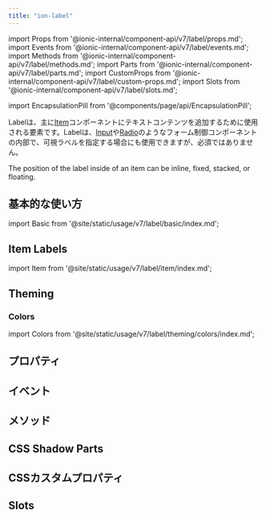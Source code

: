 ```yaml
---
title: "ion-label"
---
```

import Props from '@ionic-internal/component-api/v7/label/props.md';
import Events from '@ionic-internal/component-api/v7/label/events.md';
import Methods from '@ionic-internal/component-api/v7/label/methods.md';
import Parts from '@ionic-internal/component-api/v7/label/parts.md';
import CustomProps from '@ionic-internal/component-api/v7/label/custom-props.md';
import Slots from '@ionic-internal/component-api/v7/label/slots.md';

<head>
  <title>ion-label: Item Label Color and Properties for Applications</title>
  <meta name="description" content="Labelは、他のIonicコンポーネントと組み合わせて使用できるラッパー要素です。ion-labelでアイテムラベルの色やその他のプロパティを簡単にデザインできます。" />
</head>

import EncapsulationPill from '@components/page/api/EncapsulationPill';

<EncapsulationPill type="scoped" />

Labelは、主に[Item](./item.md)コンポーネントにテキストコンテンツを追加するために使用される要素です。Labelは、[Input](./input.md)や[Radio](./radio.md)のようなフォーム制御コンポーネントの内部で、可視ラベルを指定する場合にも使用できますが、必須ではありません。

The position of the label inside of an item can be inline, fixed, stacked, or floating.

## 基本的な使い方

import Basic from '@site/static/usage/v7/label/basic/index.md';

<Basic />

## Item Labels

import Item from '@site/static/usage/v7/label/item/index.md';

<Item />

## Theming

### Colors

import Colors from '@site/static/usage/v7/label/theming/colors/index.md';

<Colors />


## プロパティ
<Props />

## イベント
<Events />

## メソッド
<Methods />

## CSS Shadow Parts
<Parts />

## CSSカスタムプロパティ
<CustomProps />

## Slots
<Slots />
